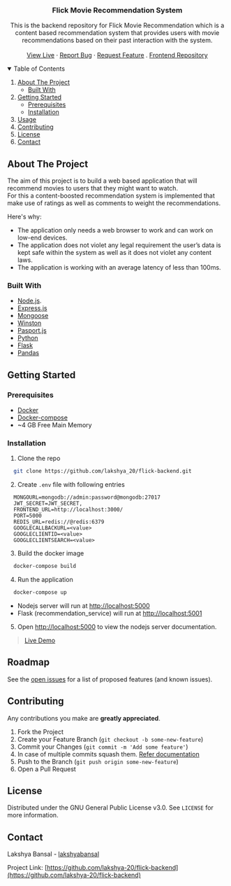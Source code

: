<br />
<p align="center">  

  <h3 align="center">Flick Movie Recommendation System</h3>

  <p align="center">
    This is the backend repository for Flick Movie Recommendation which is a content based recommendation system that provides users with movie recommendations based on their past interaction with the system.
    <br />
    <br />
    <a href="https://flick--backend.herokuapp.com/">View Live</a>
    ·
    <a href="https://github.com/lakshya-20/flick-backend/issues">Report Bug</a>
    ·
    <a href="https://github.com/lakshya-20/flick-backend/issues">Request Feature</a>
    .
    <a href="https://github.com/lakshya-20/flick-frontend">Frontend Repository</a>
  </p>
</p>



<!-- TABLE OF CONTENTS -->
<details open="open">
  <summary>Table of Contents</summary>
  <ol>
    <li>
      <a href="#about-the-project">About The Project</a>
      <ul>
        <li><a href="#built-with">Built With</a></li>
      </ul>
    </li>
    <li>
      <a href="#getting-started">Getting Started</a>
      <ul>
        <li><a href="#prerequisites">Prerequisites</a></li>
        <li><a href="#installation">Installation</a></li>
      </ul>
    </li>
    <li><a href="#usage">Usage</a></li>
    <li><a href="#contributing">Contributing</a></li>
    <li><a href="#license">License</a></li>
    <li><a href="#contact">Contact</a></li>
  </ol>
</details>



<!-- ABOUT THE PROJECT -->
## About The Project

The aim of this project is to build a web based application that will recommend movies to users that they might want to watch.
<br>
For this a content-boosted recommendation system is implemented that make use of ratings as well as comments to weight the recommendations. 

Here's why:
* The application only needs a web browser to work and can work on low-end devices.
* The application does not violet any legal requirement the user’s data is kept safe within the system as well as it does not violet any content laws.
* The application is working with an average latency of less than 100ms.


### Built With

* [Node.js](https://nodejs.org/en/).
* [Express.js](https://expressjs.com/)
* [Mongoose](https://mongoosejs.com/)
* [Winston](https://www.npmjs.com/package/winston)
* [Pasport.js](http://www.passportjs.org/)
* [Python](https://www.python.org/)
* [Flask](https://flask.palletsprojects.com/en/2.0.x/)
* [Pandas](https://pandas.pydata.org/)




<!-- GETTING STARTED -->
## Getting Started

### Prerequisites

* [Docker](https://www.docker.com/)
* [Docker-compose](https://docs.docker.com/compose/)
* ~4 GB Free Main Memory

### Installation

1. Clone the repo
  ```sh
    git clone https://github.com/lakshya_20/flick-backend.git
  ```
2. Create `.env` file with following entries
  ```
    MONGOURL=mongodb://admin:password@mongodb:27017
    JWT_SECRET=JWT_SECRET,
    FRONTEND_URL=http://localhost:3000/
    PORT=5000
    REDIS_URL=redis://@redis:6379
    GOOGLECALLBACKURL=<value>
    GOOGLECLIENTID=<value>
    GOOGLECLIENTSEARCH=<value>
  ```
3. Build the docker image
  ```sh
    docker-compose build
  ```
4. Run the application
  ```sh
    docker-compose up
  ```
  - Nodejs server will run at [http://localhost:5000](http://localhost:5000)
  - Flask (recommendation_service) will run at [http://localhost:5001](http://localhost:5001)


5. Open [http://localhost:5000](http://localhost:5000) to view the nodejs server documentation.

> [Live Demo](https://flick--backend.herokuapp.com/)

<!-- ROADMAP -->
## Roadmap

See the [open issues](https://github.com/lakshya-20/flick-backend/issues) for a list of proposed features (and known issues).



<!-- CONTRIBUTING -->
## Contributing
Any contributions you make are **greatly appreciated**.

1. Fork the Project
2. Create your Feature Branch (`git checkout -b some-new-feature`)
3. Commit your Changes (`git commit -m 'Add some feature'`)
4. In case of multiple commits squash them. [Refer documentation](https://www.internalpointers.com/post/squash-commits-into-one-git)
5. Push to the Branch (`git push origin some-new-feature`)
6. Open a Pull Request 



<!-- LICENSE -->
## License

Distributed under the GNU General Public License v3.0. See `LICENSE` for more information.

<!-- CONTACT -->
## Contact

Lakshya Bansal - [lakshyabansal](https://www.linkedin.com/in/lakshyabansal/)

Project Link: [https://github.com/lakshya-20/flick-backend](https://github.com/lakshya-20/flick-backend)

